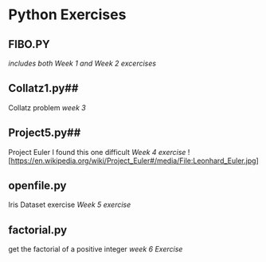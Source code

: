 # Python Exercises
## FIBO.PY
_includes both Week 1 and Week 2 excercises_

## Collatz1.py##
Collatz problem _week 3_

## Project5.py##
Project Euler I found this one difficult
_Week 4 exercise_
![https://en.wikipedia.org/wiki/Project_Euler#/media/File:Leonhard_Euler.jpg]

## openfile.py
Iris Dataset exercise 
_Week 5 exercise_

## factorial.py ##
get the factorial of a positive integer 
_week 6 Exercise_




